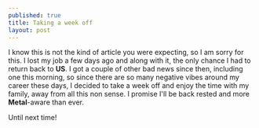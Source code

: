 ```yaml
---
published: true
title: Taking a week off
layout: post
---
```

I know this is not the kind of article you were expecting, so I am sorry for this. I lost my job a few days ago and along with it, the only chance I had to return back to __US__. I got a couple of other bad news since then, including one this morning, so since there are so many negative vibes around my career these days, I decided to take a week off and enjoy the time with my family, away from all this non sense. I promise I'll be back rested and more __Metal__-aware than ever.

Until next time!